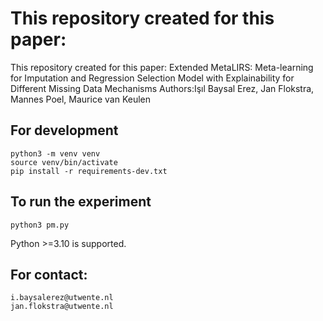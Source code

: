 # This repository created for this paper:

This repository created for this paper: Extended MetaLIRS: Meta-learning for Imputation and Regression Selection Model with Explainability for Different Missing Data Mechanisms
Authors:Işıl Baysal Erez, Jan Flokstra, Mannes Poel, Maurice van Keulen
## For development

```
python3 -m venv venv
source venv/bin/activate
pip install -r requirements-dev.txt
```

## To run the experiment
```
python3 pm.py
```

Python >=3.10 is supported.


## For contact:
```
i.baysalerez@utwente.nl
jan.flokstra@utwente.nl
```

